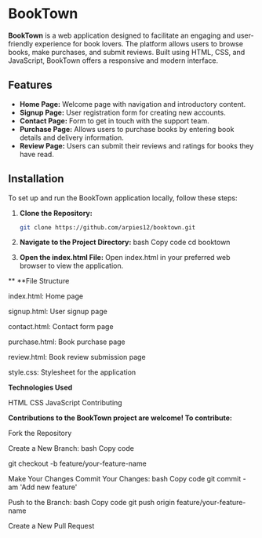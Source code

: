 # BookTown

**BookTown** is a web application designed to facilitate an engaging and user-friendly experience for book lovers. The platform allows users to browse books, make purchases, and submit reviews. Built using HTML, CSS, and JavaScript, BookTown offers a responsive and modern interface.

## Features

- **Home Page:** Welcome page with navigation and introductory content.
- **Signup Page:** User registration form for creating new accounts.
- **Contact Page:** Form to get in touch with the support team.
- **Purchase Page:** Allows users to purchase books by entering book details and delivery information.
- **Review Page:** Users can submit their reviews and ratings for books they have read.

## Installation

To set up and run the BookTown application locally, follow these steps:

1. **Clone the Repository:**
   ```bash
   git clone https://github.com/arpies12/booktown.git

2. **Navigate to the Project Directory:**
bash
Copy code
cd booktown

3. **Open the index.html File:**
   Open index.html in your preferred web browser to view the application.

**
**File Structure

index.html: Home page

signup.html: User signup page

contact.html: Contact form page

purchase.html: Book purchase page

review.html: Book review submission page

style.css: Stylesheet for the application

**Technologies Used**

HTML
CSS
JavaScript
Contributing

**Contributions to the BookTown project are welcome! To contribute:**

Fork the Repository

Create a New Branch:
bash
Copy code

git checkout -b feature/your-feature-name

Make Your Changes
Commit Your Changes:
bash
Copy code
git commit -am 'Add new feature'

Push to the Branch:
bash
Copy code
git push origin feature/your-feature-name

Create a New Pull Request


